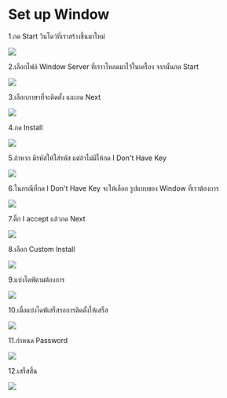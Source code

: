 # Set up Window

1.กด Start วินโดว์ที่เราสร้างขึ้นมาใหม่

![](<../.gitbook/assets/image (72).png>)

2.เลือกไฟล์ Window Server ที่เราาโหลดมาไว้ในเครื้อง จากนั้นกด Start&#x20;

![](<../.gitbook/assets/image (28).png>)

3.เลือกภาษาที่จะติดตั้ง และกด Next&#x20;

![](<../.gitbook/assets/image (10).png>)

4.กด Install&#x20;

![](<../.gitbook/assets/image (24).png>)

5.ถ้าหาก มีรหัสให้ใส่รหัส แต่ถ้าไม่มีให้กด I Don't Have Key

![](<../.gitbook/assets/image (56).png>)

6.ในกรณีที่กด I Don't Have Key จะให้เลือก รูปแบบของ Window ที่เราต้องการ&#x20;

![](<../.gitbook/assets/image (30).png>)

7.ติ๊ก I accept แล้วกด Next&#x20;

![](<../.gitbook/assets/image (36).png>)

8.เลือก Custom Install&#x20;

![](<../.gitbook/assets/image (47).png>)

9.แบ่งไดฟ์ตามต้องการ

![](<../.gitbook/assets/image (9).png>)

10.เมื่อแบ่งไดฟ์เสร็สรอการติดตั้งให้เสร็ส

![](<../.gitbook/assets/image (90).png>)

11.กำหนด Password&#x20;

![](<../.gitbook/assets/image (33).png>)

12.เสร็สสิ้น

![](<../.gitbook/assets/image (20).png>)
